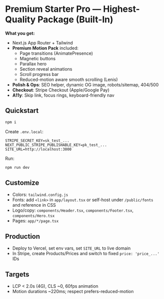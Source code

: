 
# Premium Starter **Pro** — Highest-Quality Package (Built-In)

**What you get:**
- Next.js App Router + Tailwind
- **Premium Motion Pack** included:
  - Page transitions (AnimatePresence)
  - Magnetic buttons
  - Parallax hero
  - Section reveal animations
  - Scroll progress bar
  - Reduced-motion aware smooth scrolling (Lenis)
- **Polish & Ops**: SEO helper, dynamic OG image, robots/sitemap, 404/500
- **Checkout**: Stripe Checkout (Apple/Google Pay)
- **A11y**: Skip link, focus rings, keyboard-friendly nav

## Quickstart
```bash
npm i
```
Create `.env.local`:
```env
STRIPE_SECRET_KEY=sk_test_...
NEXT_PUBLIC_STRIPE_PUBLISHABLE_KEY=pk_test_...
SITE_URL=http://localhost:3000
```
Run:
```bash
npm run dev
```

## Customize
- Colors: `tailwind.config.js`
- Fonts: add `<link>` in `app/layout.tsx` or self-host under `/public/fonts` and reference in CSS
- Logo/copy: `components/Header.tsx`, `components/Footer.tsx`, `components/Hero.tsx`
- Pages: `app/*/page.tsx`

## Production
- Deploy to Vercel, set env vars, set `SITE_URL` to live domain
- In Stripe, create Products/Prices and switch to fixed `price: 'price_...'` IDs

## Targets
- LCP < 2.0s (4G), CLS ~0, 60fps animation
- Motion durations ~220ms; respect prefers-reduced-motion


